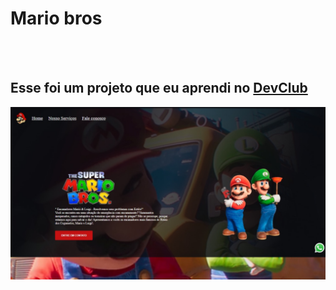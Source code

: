 <h1>Mario bros </h1>
<br>
<br>
<h2> Esse foi um projeto que eu aprendi no <a href="https://rodolfomori.com.br/devclub">DevClub</a></h2>

<img src="https://github.com/Ruan77776/porjeto--irm-os-mario/blob/main/Captura%20de%20tela_29-12-2024_121625_127.0.0.1.jpeg?raw=true">
